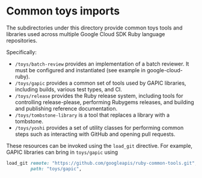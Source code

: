 # Common toys imports

The subdirectories under this directory provide common toys tools and libraries
used across multiple Google Cloud SDK Ruby language repositories.

Specifically:

* `/toys/batch-review` provides an implementation of a batch reviewer. It must
  be configured and instantiated (see example in google-cloud-ruby).
* `/toys/gapic` provides a common set of tools used by GAPIC libraries,
  including builds, various test types, and CI.
* `/toys/release` provides the Ruby release system, including tools for
  controlling release-please, performing Rubygems releases, and building and
  publishing reference documentation.
* `/toys/tombstone-library` is a tool that replaces a library with a tombstone.
* `/toys/yoshi` provides a set of utility classes for performing common steps
  such as interacting with GitHub and opening pull requests.

These resources can be invoked using the `load_git` directive. For example,
GAPIC libraries can bring in `toys/gapic` using

```ruby
load_git remote: "https://github.com/googleapis/ruby-common-tools.git",
         path: "toys/gapic",
```
